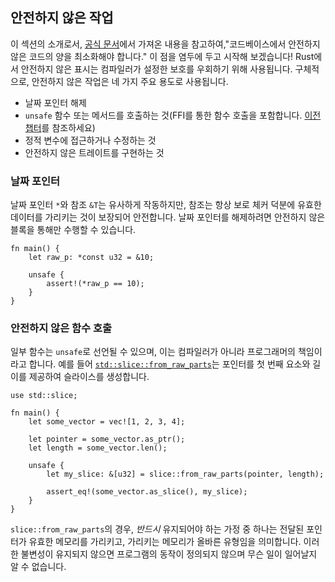 ## 안전하지 않은 작업

이 섹션의 소개로서, [공식 문서][unsafe]에서 가져온 내용을 참고하여,"코드베이스에서 안전하지 않은 코드의 양을 최소화해야 합니다." 이 점을 염두에 두고 시작해 보겠습니다!
Rust에서 안전하지 않은 표시는 컴파일러가 설정한 보호를 우회하기 위해 사용됩니다. 구체적으로, 안전하지 않은 작업은 네 가지 주요 용도로 사용됩니다.

* 날짜 포인터 해제
* `unsafe` 함수 또는 메서드를 호출하는 것(FFI를 통한 함수 호출을 포함합니다. [이전 챕터](std_misc/ffi.md)를 참조하세요)
* 정적 변수에 접근하거나 수정하는 것
* 안전하지 않은 트레이트를 구현하는 것

### 날짜 포인터
날짜 포인터 `*`와 참조 `&T`는 유사하게 작동하지만, 참조는 항상 보로 체커 덕분에 유효한 데이터를 가리키는 것이 보장되어 안전합니다. 날짜 포인터를 해제하려면 안전하지 않은 블록을 통해만 수행할 수 있습니다.

```rust,editable
fn main() {
    let raw_p: *const u32 = &10;

    unsafe {
        assert!(*raw_p == 10);
    }
}
```

### 안전하지 않은 함수 호출
일부 함수는 `unsafe`로 선언될 수 있으며, 이는 컴파일러가 아니라 프로그래머의 책임이라고 합니다. 예를 들어 [`std::slice::from_raw_parts`]는 포인터를 첫 번째 요소와 길이를 제공하여 슬라이스를 생성합니다.

```rust,editable
use std::slice;

fn main() {
    let some_vector = vec![1, 2, 3, 4];

    let pointer = some_vector.as_ptr();
    let length = some_vector.len();

    unsafe {
        let my_slice: &[u32] = slice::from_raw_parts(pointer, length);

        assert_eq!(some_vector.as_slice(), my_slice);
    }
}
```

`slice::from_raw_parts`의 경우, *반드시* 유지되어야 하는 가정 중 하나는 전달된 포인터가 유효한 메모리를 가리키고, 가리키는 메모리가 올바른 유형임을 의미합니다. 이러한 불변성이 유지되지 않으면 프로그램의 동작이 정의되지 않으며 무슨 일이 일어날지 알 수 없습니다.


[unsafe]: https://doc.rust-lang.org/book/ch19-01-unsafe-rust.html
[`std::slice::from_raw_parts`]: https://doc.rust-lang.org/std/slice/fn.from_raw_parts.html

